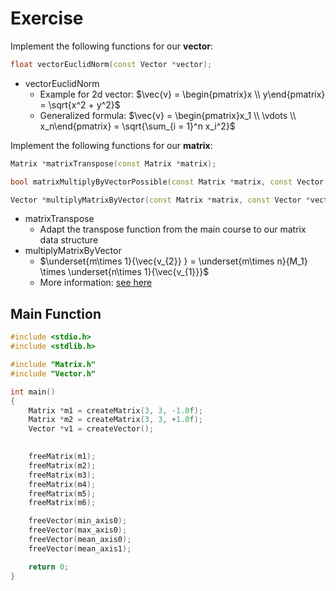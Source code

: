 # Exercise

Implement the following functions for our **vector**:

```cpp
float vectorEuclidNorm(const Vector *vector);
```

- vectorEuclidNorm
  - Example for 2d vector: $\vec{v} = \begin{pmatrix}x \\ y\end{pmatrix} = \sqrt{x^2 + y^2}$
  - Generalized formula: $\vec{v} = \begin{pmatrix}x_1 \\ \vdots \\ x_n\end{pmatrix} = \sqrt{\sum_{i = 1}^n x_i^2}$

Implement the following functions for our **matrix**:

```cpp
Matrix *matrixTranspose(const Matrix *matrix);

bool matrixMultiplyByVectorPossible(const Matrix *matrix, const Vector *vector);

Vector *multiplyMatrixByVector(const Matrix *matrix, const Vector *vector);
```

- matrixTranspose
  - Adapt the transpose function from the main course to our matrix data structure
- multiplyMatrixByVector
  - $\underset{m\times 1}{\vec{v_{2}} } =  \underset{m\times n}{M_1} \times 
\underset{n\times 1}{\vec{v_{1}}}$
  - More information: [see here](https://mathinsight.org/matrix_vector_multiplication)

## Main Function

```cpp
#include <stdio.h>
#include <stdlib.h>

#include "Matrix.h"
#include "Vector.h"

int main()
{
    Matrix *m1 = createMatrix(3, 3, -1.0f);
    Matrix *m2 = createMatrix(3, 3, +1.0f);
    Vector *v1 = createVector();
    

    freeMatrix(m1);
    freeMatrix(m2);
    freeMatrix(m3);
    freeMatrix(m4);
    freeMatrix(m5);
    freeMatrix(m6);

    freeVector(min_axis0);
    freeVector(max_axis0);
    freeVector(mean_axis0);
    freeVector(mean_axis1);

    return 0;
}
```
